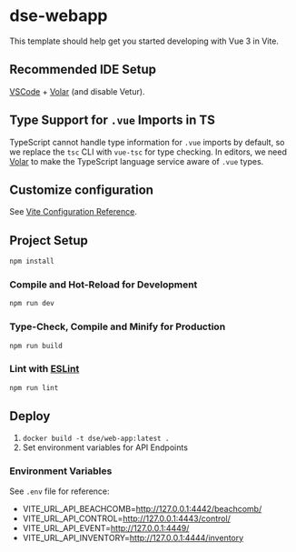 # dse-webapp

This template should help get you started developing with Vue 3 in Vite.

## Recommended IDE Setup

[VSCode](https://code.visualstudio.com/) + [Volar](https://marketplace.visualstudio.com/items?itemName=Vue.volar) (and disable Vetur).

## Type Support for `.vue` Imports in TS

TypeScript cannot handle type information for `.vue` imports by default, so we replace the `tsc` CLI with `vue-tsc` for type checking. In editors, we need [Volar](https://marketplace.visualstudio.com/items?itemName=Vue.volar) to make the TypeScript language service aware of `.vue` types.

## Customize configuration

See [Vite Configuration Reference](https://vitejs.dev/config/).

## Project Setup

```sh
npm install
```

### Compile and Hot-Reload for Development

```sh
npm run dev
```

### Type-Check, Compile and Minify for Production

```sh
npm run build
```

### Lint with [ESLint](https://eslint.org/)

```sh
npm run lint
```

## Deploy

1. `docker build -t dse/web-app:latest .`
2. Set environment variables for API Endpoints

### Environment Variables

See `.env` file for reference:

- VITE_URL_API_BEACHCOMB=http://127.0.0.1:4442/beachcomb/
- VITE_URL_API_CONTROL=http://127.0.0.1:4443/control/
- VITE_URL_API_EVENT=http://127.0.0.1:4449/
- VITE_URL_API_INVENTORY=http://127.0.0.1:4444/inventory

